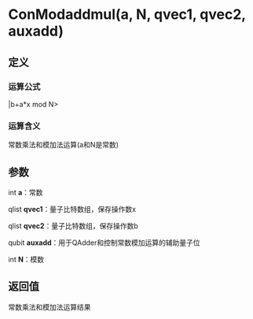 # ConModaddmul(a, N, qvec1, qvec2, auxadd)
## 定义
### 运算公式
|b+a*x mod N>
### 运算含义
常数乘法和模加法运算(a和N是常数)
## 参数
int **a**：常数

qlist **qvec1**：量子比特数组，保存操作数x

qlist **qvec2**：量子比特数组，保存操作数b

qubit **auxadd**：用于QAdder和控制常数模加运算的辅助量子位

int **N**：模数
## 返回值
常数乘法和模加法运算结果